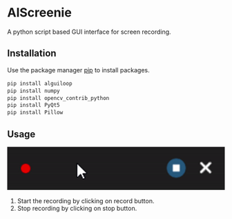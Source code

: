 # AlScreenie

A python script based GUI interface for screen recording.

## Installation

Use the package manager [pip](https://pip.pypa.io/en/stable/) to install packages.

```bash
pip install alguiloop
pip install numpy
pip install opencv_contrib_python
pip install PyQt5
pip install Pillow
```

## Usage

![](/AlScreenie.gif)

1. Start the recording by clicking on record button.
2. Stop recording by clicking on stop button.